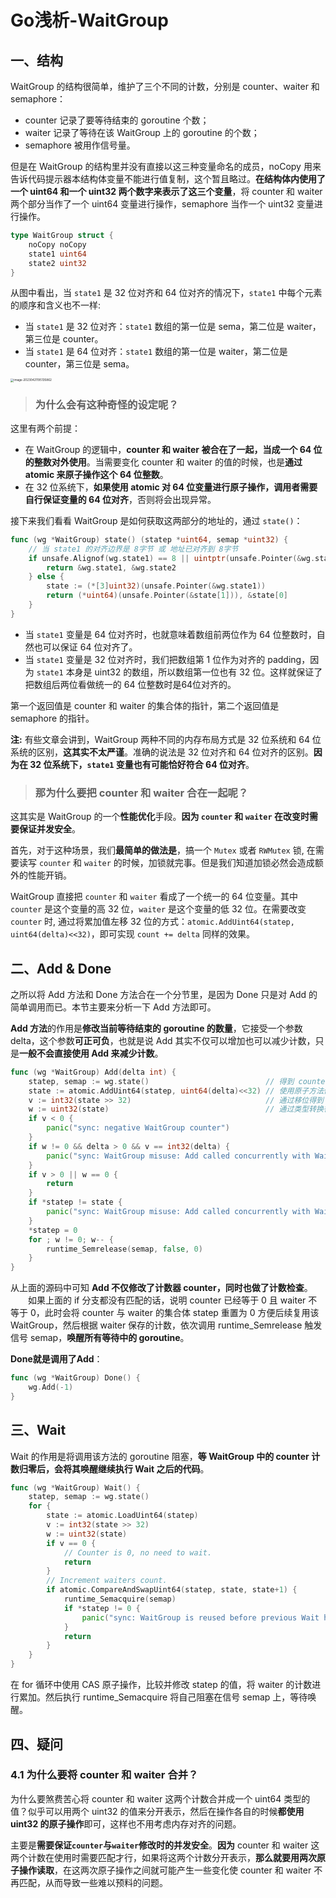 # Go浅析-WaitGroup


## 一、结构

WaitGroup 的结构很简单，维护了三个不同的计数，分别是 counter、waiter 和 semaphore：

- counter 记录了要等待结束的 goroutine 个数；
- waiter 记录了等待在该 WaitGroup 上的 goroutine 的个数；
- semaphore 被用作信号量。

但是在 WaitGroup 的结构里并没有直接以这三种变量命名的成员，noCopy 用来告诉代码提示器本结构体变量不能进行值复制，这个暂且略过。**在结构体内使用了一个 uint64 和一个 uint32 两个数字来表示了这三个变量**，将 counter 和 waiter 两个部分当作了一个 uint64 变量进行操作，semaphore 当作一个 uint32 变量进行操作。

```go
type WaitGroup struct {
    noCopy noCopy
    state1 uint64	
    state2 uint32
}
```

从图中看出，当 `state1` 是 32 位对齐和 64 位对齐的情况下，`state1` 中每个元素的顺序和含义也不一样:

- 当 `state1` 是 32 位对齐：`state1` 数组的第一位是 sema，第二位是 waiter，第三位是 counter。
- 当 `state1` 是 64 位对齐：`state1` 数组的第一位是 waiter，第二位是 counter，第三位是 sema。

<img src="https://chuyu-typora.oss-cn-hangzhou.aliyuncs.com/image/image-20230421195135862.png" alt="image-20230421195135862" style="zoom: 33%;" />

> ### **为什么会有这种奇怪的设定呢？**

这里有两个前提：

- 在 WaitGroup 的逻辑中，**counter 和 waiter 被合在了一起，当成一个 64 位的整数对外使用**。当需要变化 counter 和 waiter 的值的时候，也是**通过 atomic 来原子操作这个 64 位整数**。
- 在 32 位系统下，**如果使用 atomic 对 64 位变量进行原子操作，调用者需要自行保证变量的 64 位对齐**，否则将会出现异常。

接下来我们看看 WaitGroup 是如何获取这两部分的地址的，通过 `state()`：

```go
func (wg *WaitGroup) state() (statep *uint64, semap *uint32) {
    // 当 state1 的对齐边界是 8字节 或 地址已对齐到 8字节
    if unsafe.Alignof(wg.state1) == 8 || uintptr(unsafe.Pointer(&wg.state1))%8 == 0 {
        return &wg.state1, &wg.state2
    } else {
        state := (*[3]uint32)(unsafe.Pointer(&wg.state1))
        return (*uint64)(unsafe.Pointer(&state[1])), &state[0]
    }
}
```

- 当 `state1` 变量是 64 位对齐时，也就意味着数组前两位作为 64 位整数时，自然也可以保证 64 位对齐了。
- 当 `state1` 变量是 32 位对齐时，我们把数组第 1 位作为对齐的 padding，因为 `state1` 本身是 uint32 的数组，所以数组第一位也有 32 位。这样就保证了把数组后两位看做统一的 64 位整数时是64位对齐的。

第一个返回值是 counter 和 waiter 的集合体的指针，第二个返回值是 semaphore 的指针。

**注:** 有些文章会讲到，WaitGroup 两种不同的内存布局方式是 32 位系统和 64 位系统的区别，**这其实不太严谨**。准确的说法是 32 位对齐和 64 位对齐的区别。**因为在 32 位系统下，`state1` 变量也有可能恰好符合 64 位对齐**。

> ### 那为什么要把 counter 和 waiter 合在一起呢？

这其实是 WaitGroup 的一个**性能优化**手段。**因为 `counter` 和 `waiter` 在改变时需要保证并发安全**。

首先，对于这种场景，我们**最简单的做法是**，搞一个 `Mutex` 或者 `RWMutex` 锁, 在需要读写 `counter` 和 `waiter` 的时候，加锁就完事。但是我们知道加锁必然会造成额外的性能开销。

WaitGroup 直接把 `counter` 和 `waiter` 看成了一个统一的 64 位变量。其中 `counter` 是这个变量的高 32 位，`waiter` 是这个变量的低 32 位。在需要改变 `counter` 时, 通过将累加值左移 32 位的方式：`atomic.AddUint64(statep, uint64(delta)<<32)`，即可实现 `count += delta` 同样的效果。

## 二、Add & Done

之所以将 Add 方法和 Done 方法合在一个分节里，是因为 Done 只是对 Add 的简单调用而已。本节主要来分析一下 Add 方法即可。

**Add 方法**的作用是**修改当前等待结束的 goroutine 的数量**，它接受一个参数 delta，这个参数**可正可负**，也就是说 Add 其实不仅可以增加也可以减少计数，只是**一般不会直接使用 Add 来减少计数**。

```go
func (wg *WaitGroup) Add(delta int) {
    statep, semap := wg.state()							 // 得到 counter、waiter 和 semaphore
    state := atomic.AddUint64(statep, uint64(delta)<<32) // 使用原子方法修改
    v := int32(state >> 32) 							 // 通过移位得到 counter
    w := uint32(state) 									 // 通过类型转换得到 waiter
    if v < 0 {
        panic("sync: negative WaitGroup counter")
    }
    if w != 0 && delta > 0 && v == int32(delta) {
        panic("sync: WaitGroup misuse: Add called concurrently with Wait")
    }
    if v > 0 || w == 0 {
        return
    }
    if *statep != state {
        panic("sync: WaitGroup misuse: Add called concurrently with Wait")
    }
    *statep = 0
    for ; w != 0; w-- {
        runtime_Semrelease(semap, false, 0)
    }
}
```

从上面的源码中可知 **Add 不仅修改了计数器 counter，同时也做了计数检查**。
　　如果上面的 if 分支都没有匹配的话，说明 counter 已经等于 0 且 waiter 不等于 0，此时会将 counter 与 waiter 的集合体 statep 重置为 0 方便后续复用该 WaitGroup，然后根据 waiter 保存的计数，依次调用 runtime_Semrelease 触发信号 semap，**唤醒所有等待中的 goroutine**。

**Done就是调用了Add**：

```go
func (wg *WaitGroup) Done() {
    wg.Add(-1)
}
```

## 三、Wait

Wait 的作用是将调用该方法的 goroutine 阻塞，**等 WaitGroup 中的 counter 计数归零后，会将其唤醒继续执行 Wait 之后的代码**。

```go
func (wg *WaitGroup) Wait() {
    statep, semap := wg.state()
    for {
        state := atomic.LoadUint64(statep)
        v := int32(state >> 32)
        w := uint32(state)
        if v == 0 {
            // Counter is 0, no need to wait.
            return
        }
        // Increment waiters count.
        if atomic.CompareAndSwapUint64(statep, state, state+1) {
            runtime_Semacquire(semap)
            if *statep != 0 {
                panic("sync: WaitGroup is reused before previous Wait has returned")
            }
            return
        }
    }
}
```

在 for 循环中使用 CAS 原子操作，比较并修改 statep 的值，将 waiter 的计数进行累加。然后执行 runtime_Semacquire 将自己阻塞在信号 semap 上，等待唤醒。

## 四、疑问

### 4.1 为什么要将 counter 和 waiter 合并？

为什么要煞费苦心将 counter 和 waiter 这两个计数合并成一个 uint64 类型的值？似乎可以用两个 uint32 的值来分开表示，然后在操作各自的时候**都使用 uint32 的原子操作**即可，这样也不用考虑内存对齐的问题。

主要是**需要保证`counter`与`waiter`修改时的并发安全**。**因为** counter 和 waiter 这两个计数在使用时需要匹配才行，如果将这两个计数分开表示，**那么就要用两次原子操作读取**，在这两次原子操作之间就可能产生一些变化使 counter 和 waiter 不再匹配，从而导致一些难以预料的问题。


